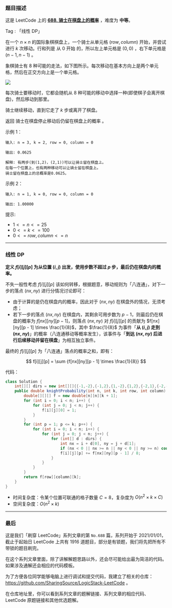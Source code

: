 ### 题目描述

这是 LeetCode 上的 **[688. 骑士在棋盘上的概率](https://leetcode-cn.com/problems/knight-probability-in-chessboard/solution/gong-shui-san-xie-jian-dan-qu-jian-dp-yu-st8l/)** ，难度为 **中等**。

Tag : 「线性 DP」



在一个 $n \times n$ 的国际象棋棋盘上，一个骑士从单元格 $(row, column)$ 开始，并尝试进行 $k$ 次移动。行和列是 从 $0$ 开始 的，所以左上单元格是 $(0,0)$ ，右下单元格是 $(n - 1, n - 1)$ 。

象棋骑士有 $8$ 种可能的走法，如下图所示。每次移动在基本方向上是两个单元格，然后在正交方向上是一个单元格。

![](https://assets.leetcode-cn.com/aliyun-lc-upload/uploads/2018/10/12/knight.png)

每次骑士要移动时，它都会随机从 $8$ 种可能的移动中选择一种(即使棋子会离开棋盘)，然后移动到那里。

骑士继续移动，直到它走了 $k$ 步或离开了棋盘。

返回 骑士在棋盘停止移动后仍留在棋盘上的概率 。

示例 1：
```
输入: n = 3, k = 2, row = 0, column = 0

输出: 0.0625

解释: 有两步(到(1,2)，(2,1))可以让骑士留在棋盘上。
在每一个位置上，也有两种移动可以让骑士留在棋盘上。
骑士留在棋盘上的总概率是0.0625。
```
示例 2：
```
输入: n = 1, k = 0, row = 0, column = 0

输出: 1.00000
```

提示:
* $1 <= n <= 25$
* $0 <= k <= 100$
* $0 <= row, column <= n$

---

### 线性 DP

**定义 $f[i][j][p]$ 为从位置 $(i, j)$ 出发，使用步数不超过 $p$ 步，最后仍在棋盘内的概率。**

不失一般性考虑 $f[i][j][p]$ 该如何转移，根据题意，移动规则为「八连通」，对下一步的落点 $(nx, ny)$ 进行分情况讨论即可：

* 由于计算的是仍在棋盘内的概率，因此对于 $(nx, ny)$ 在棋盘外的情况，无须考虑；
* 若下一步的落点 $(nx, ny)$ 在棋盘内，其剩余可用步数为 $p - 1$，则最后仍在棋盘的概率为 $f[nx][ny][p - 1]$，则落点 $(nx, ny)$ 对 $f[i][j][p]$ 的贡献为 $f[nx][ny][p - 1] \times \frac{1}{8}$，其中 $\frac{1}{8}$ 为事件「**从 $(i, j)$ 走到 $(nx, ny)$**」的概率（八连通移动等概率发生），该事件与「**到达 $(nx, ny)$ 后进行后续移动并留在棋盘**」为相互独立事件。

最终的 $f[i][j][p]$ 为「八连通」落点的概率之和，即有：

$$
f[i][j][p] = \sum {f[nx][ny][p - 1] \times \frac{1}{8}}
$$

代码：
```java
class Solution {
    int[][] dirs = new int[][]{{-1,-2},{-1,2},{1,-2},{1,2},{-2,1},{-2,-1},{2,1},{2,-1}};
    public double knightProbability(int n, int k, int row, int column) {
        double[][][] f = new double[n][n][k + 1];
        for (int i = 0; i < n; i++) {
            for (int j = 0; j < n; j++) {
                f[i][j][0] = 1;
            }
        }
        for (int p = 1; p <= k; p++) {
            for (int i = 0; i < n; i++) {
                for (int j = 0; j < n; j++) {
                    for (int[] d : dirs) {
                        int nx = i + d[0], ny = j + d[1];
                        if (nx < 0 || nx >= n || ny < 0 || ny >= n) continue;
                        f[i][j][p] += f[nx][ny][p - 1] / 8;
                    }
                }
            }
        }
        return f[row][column][k];
    }
}
```
* 时间复杂度：令某个位置可联通的格子数量 $C = 8$，复杂度为 $O(n^2 \times k \times C)$
* 空间复杂度：$O(n^2 \times k)$

---

### 最后

这是我们「刷穿 LeetCode」系列文章的第 `No.688` 篇，系列开始于 2021/01/01，截止于起始日 LeetCode 上共有 1916 道题目，部分是有锁题，我们将先把所有不带锁的题目刷完。

在这个系列文章里面，除了讲解解题思路以外，还会尽可能给出最为简洁的代码。如果涉及通解还会相应的代码模板。

为了方便各位同学能够电脑上进行调试和提交代码，我建立了相关的仓库：https://github.com/SharingSource/LogicStack-LeetCode 。

在仓库地址里，你可以看到系列文章的题解链接、系列文章的相应代码、LeetCode 原题链接和其他优选题解。

